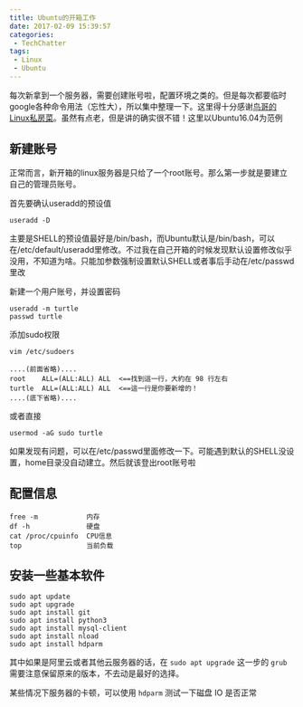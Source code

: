 ```yaml
---
title: Ubuntu的开箱工作
date: 2017-02-09 15:39:57
categories:
 - TechChatter
tags:
 - Linux
 - Ubuntu
---
```



每次新拿到一个服务器，需要创建账号啦，配置环境之类的。但是每次都要临时google各种命令用法（忘性大），所以集中整理一下。这里得十分感谢[鸟哥的Linux私房菜](http://linux.vbird.org/)。虽然有点老，但是讲的确实很不错！这里以Ubuntu16.04为范例

<!--more-->

## 新建账号

正常而言，新开箱的linux服务器是只给了一个root账号。那么第一步就是要建立自己的管理员账号。

首先要确认useradd的预设值

~~~shell
useradd -D
~~~

主要是SHELL的预设值最好是/bin/bash，而Ubuntu默认是/bin/bash，可以在/etc/default/useradd里修改。不过我在自己开箱的时候发现默认设置修改似乎没用，不知道为啥。只能加参数强制设置默认SHELL或者事后手动在/etc/passwd里改

新建一个用户账号，并设置密码

~~~shell
useradd -m turtle
passwd turtle
~~~

添加sudo权限

~~~shell
vim /etc/sudoers

....(前面省略)....
root    ALL=(ALL:ALL) ALL  <==找到這一行，大約在 98 行左右
turtle  ALL=(ALL:ALL) ALL  <==這一行是你要新增的！
....(底下省略)....
~~~

或者直接

~~~shell
usermod -aG sudo turtle
~~~

如果发现有问题，可以在/etc/passwd里面修改一下。可能遇到默认的SHELL没设置，home目录没自动建立。然后就该登出root账号啦

## 配置信息

~~~shell
free -m            内存
df -h              硬盘
cat /proc/cpuinfo  CPU信息
top                当前负载
~~~

## 安装一些基本软件

~~~shell
sudo apt update
sudo apt upgrade
sudo apt install git
sudo apt install python3
sudo apt install mysql-client
sudo apt install nload
sudo apt install hdparm
~~~

其中如果是阿里云或者其他云服务器的话，在 `sudo apt upgrade` 这一步的 `grub` 需要注意保留原来的版本，不去动是最好的选择。

某些情况下服务器的卡顿，可以使用 `hdparm` 测试一下磁盘 IO 是否正常




